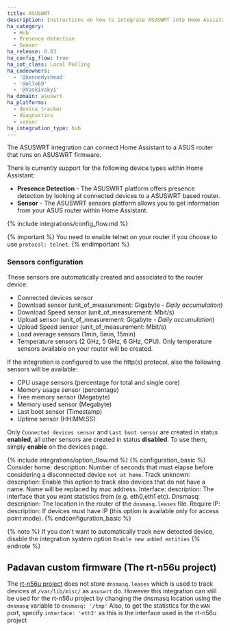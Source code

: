 ```yaml
---
title: ASUSWRT
description: Instructions on how to integrate ASUSWRT into Home Assistant.
ha_category:
  - Hub
  - Presence detection
  - Sensor
ha_release: 0.83
ha_config_flow: true
ha_iot_class: Local Polling
ha_codeowners:
  - '@kennedyshead'
  - '@ollo69'
  - '@Vaskivskyi'
ha_domain: asuswrt
ha_platforms:
  - device_tracker
  - diagnostics
  - sensor
ha_integration_type: hub
---
```


The ASUSWRT integration can connect Home Assistant to a ASUS router that runs on ASUSWRT firmware.

There is currently support for the following device types within Home Assistant:

- **Presence Detection** - The ASUSWRT platform offers presence detection by looking at connected devices to a ASUSWRT based router.
- **Sensor** - The ASUSWRT sensors platform allows you to get information from your ASUS router within Home Assistant.

{% include integrations/config_flow.md %}

{% important %}
You need to enable telnet on your router if you choose to use `protocol: telnet`.
{% endimportant %}

### Sensors configuration

These sensors are automatically created and associated to the router device:

- Connected devices sensor
- Download sensor (unit_of_measurement: Gigabyte - *Daily accumulation*)
- Download Speed sensor (unit_of_measurement: Mbit/s)
- Upload sensor (unit_of_measurement: Gigabyte - *Daily accumulation*)
- Upload Speed sensor (unit_of_measurement: Mbit/s)
- Load average sensors (1min, 5min, 15min)
- Temperature sensors (2 GHz, 5 GHz, 6 GHz, CPU). Only temperature sensors available on your router will be created.

If the integration is configured to use the http(s) protocol, also the following sensors will be available:

- CPU usage sensors (percentage for total and single core)
- Memory usage sensor (percentage)
- Free memory sensor (Megabyte)
- Memory used sensor (Megabyte)
- Last boot sensor (Timestamp)
- Uptime sensor (HH:MM:SS)

Only `Connected devices sensor` and `Last boot sensor` are created in status **enabled**, all other sensors are created in status **disabled**. To use them, simply **enable** on the devices page.

{% include integrations/option_flow.md %}
{% configuration_basic %}
Consider home:
  description: Number of seconds that must elapse before considering a disconnected device `not at home`.
Track unknown:
  description: Enable this option to track also devices that do not have a name. Name will be replaced by mac address.
Interface:
  description: The interface that you want statistics from (e.g. eth0,eth1 etc).
Dnsmasq:
  description: The location in the router of the `dnsmasq.leases` file.
Require IP:
  description: If devices must have IP (this option is available only for access point mode).
{% endconfiguration_basic %}

{% note %}
If you don't want to automatically track new detected device, disable the integration system option `Enable new added entities`
{% endnote %}

## Padavan custom firmware (The rt-n56u project)

The [rt-n56u project](https://bitbucket.org/padavan/rt-n56u) does not store `dnsmasq.leases` which is used to track devices at `/var/lib/misc/` as `asuswrt` do. However this integration can still be used for the rt-n56u project by changing the dnsmasq location using the `dnsmasq` variable to `dnsmasq: '/tmp'`
Also, to get the statistics for the `WAN` port, specify `interface: 'eth3'` as this is the interface used in the rt-n56u project
